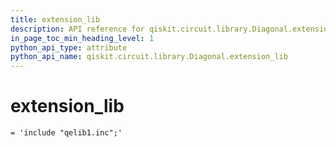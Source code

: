```yaml
---
title: extension_lib
description: API reference for qiskit.circuit.library.Diagonal.extension_lib
in_page_toc_min_heading_level: 1
python_api_type: attribute
python_api_name: qiskit.circuit.library.Diagonal.extension_lib
---
```


# extension\_lib

<span id="qiskit.circuit.library.Diagonal.extension_lib" />

`= 'include "qelib1.inc";'`

